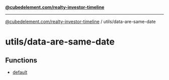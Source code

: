 [**@cubedelement.com/realty-investor-timeline**](../../index.md)

---

[@cubedelement.com/realty-investor-timeline](../../modules.md) / utils/data-are-same-date

# utils/data-are-same-date

## Functions

- [default](functions/default.md)
